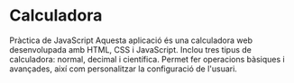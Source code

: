 # Calculadora
Pràctica de JavaScript
Aquesta aplicació és una calculadora web desenvolupada amb HTML, CSS i JavaScript. Inclou tres tipus de calculadora: normal, decimal i científica. Permet fer operacions bàsiques i avançades, així com personalitzar la configuració de l'usuari.
